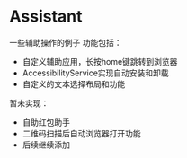 # Assistant
一些辅助操作的例子
功能包括：

 - 自定义辅助应用，长按home键跳转到浏览器
 - AccessibilityService实现自动安装和卸载
 - 自定义的文本选择布局和功能
 
暂未实现：

 - 自助红包助手
 - 二维码扫描后自动浏览器打开功能
 - 后续继续添加

